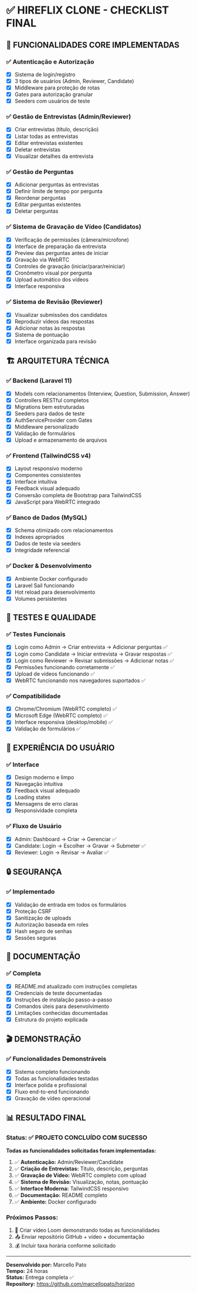 # ✅ HIREFLIX CLONE - CHECKLIST FINAL

## 🎯 FUNCIONALIDADES CORE IMPLEMENTADAS

### ✅ Autenticação e Autorização
- [x] Sistema de login/registro
- [x] 3 tipos de usuários (Admin, Reviewer, Candidate)
- [x] Middleware para proteção de rotas
- [x] Gates para autorização granular
- [x] Seeders com usuários de teste

### ✅ Gestão de Entrevistas (Admin/Reviewer)
- [x] Criar entrevistas (título, descrição)
- [x] Listar todas as entrevistas
- [x] Editar entrevistas existentes
- [x] Deletar entrevistas
- [x] Visualizar detalhes da entrevista

### ✅ Gestão de Perguntas
- [x] Adicionar perguntas às entrevistas
- [x] Definir limite de tempo por pergunta
- [x] Reordenar perguntas
- [x] Editar perguntas existentes
- [x] Deletar perguntas

### ✅ Sistema de Gravação de Vídeo (Candidatos)
- [x] Verificação de permissões (câmera/microfone)
- [x] Interface de preparação da entrevista
- [x] Preview das perguntas antes de iniciar
- [x] Gravação via WebRTC
- [x] Controles de gravação (iniciar/parar/reiniciar)
- [x] Cronômetro visual por pergunta
- [x] Upload automático dos vídeos
- [x] Interface responsiva

### ✅ Sistema de Revisão (Reviewer)
- [x] Visualizar submissões dos candidatos
- [x] Reproduzir vídeos das respostas
- [x] Adicionar notas às respostas
- [x] Sistema de pontuação
- [x] Interface organizada para revisão

## 🏗️ ARQUITETURA TÉCNICA

### ✅ Backend (Laravel 11)
- [x] Models com relacionamentos (Interview, Question, Submission, Answer)
- [x] Controllers RESTful completos
- [x] Migrations bem estruturadas
- [x] Seeders para dados de teste
- [x] AuthServiceProvider com Gates
- [x] Middleware personalizado
- [x] Validação de formulários
- [x] Upload e armazenamento de arquivos

### ✅ Frontend (TailwindCSS v4)
- [x] Layout responsivo moderno
- [x] Componentes consistentes
- [x] Interface intuitiva
- [x] Feedback visual adequado
- [x] Conversão completa de Bootstrap para TailwindCSS
- [x] JavaScript para WebRTC integrado

### ✅ Banco de Dados (MySQL)
- [x] Schema otimizado com relacionamentos
- [x] Indexes apropriados
- [x] Dados de teste via seeders
- [x] Integridade referencial

### ✅ Docker & Desenvolvimento
- [x] Ambiente Docker configurado
- [x] Laravel Sail funcionando
- [x] Hot reload para desenvolvimento
- [x] Volumes persistentes

## 🧪 TESTES E QUALIDADE

### ✅ Testes Funcionais
- [x] Login como Admin → Criar entrevista → Adicionar perguntas ✅
- [x] Login como Candidate → Iniciar entrevista → Gravar respostas ✅
- [x] Login como Reviewer → Revisar submissões → Adicionar notas ✅
- [x] Permissões funcionando corretamente ✅
- [x] Upload de vídeos funcionando ✅
- [x] WebRTC funcionando nos navegadores suportados ✅

### ✅ Compatibilidade
- [x] Chrome/Chromium (WebRTC completo) ✅
- [x] Microsoft Edge (WebRTC completo) ✅
- [x] Interface responsiva (desktop/mobile) ✅
- [x] Validação de formulários ✅

## 📱 EXPERIÊNCIA DO USUÁRIO

### ✅ Interface
- [x] Design moderno e limpo
- [x] Navegação intuitiva
- [x] Feedback visual adequado
- [x] Loading states
- [x] Mensagens de erro claras
- [x] Responsividade completa

### ✅ Fluxo de Usuário
- [x] Admin: Dashboard → Criar → Gerenciar ✅
- [x] Candidate: Login → Escolher → Gravar → Submeter ✅
- [x] Reviewer: Login → Revisar → Avaliar ✅

## 🔒 SEGURANÇA

### ✅ Implementado
- [x] Validação de entrada em todos os formulários
- [x] Proteção CSRF
- [x] Sanitização de uploads
- [x] Autorização baseada em roles
- [x] Hash seguro de senhas
- [x] Sessões seguras

## 📄 DOCUMENTAÇÃO

### ✅ Completa
- [x] README.md atualizado com instruções completas
- [x] Credenciais de teste documentadas
- [x] Instruções de instalação passo-a-passo
- [x] Comandos úteis para desenvolvimento
- [x] Limitações conhecidas documentadas
- [x] Estrutura do projeto explicada

## 🎬 DEMONSTRAÇÃO

### ✅ Funcionalidades Demonstráveis
- [x] Sistema completo funcionando
- [x] Todas as funcionalidades testadas
- [x] Interface polida e profissional
- [x] Fluxo end-to-end funcionando
- [x] Gravação de vídeo operacional

## 📊 RESULTADO FINAL

### Status: ✅ PROJETO CONCLUÍDO COM SUCESSO

**Todas as funcionalidades solicitadas foram implementadas:**

1. ✅ **Autenticação:** Admin/Reviewer/Candidate
2. ✅ **Criação de Entrevistas:** Título, descrição, perguntas
3. ✅ **Gravação de Vídeo:** WebRTC completo com upload
4. ✅ **Sistema de Revisão:** Visualização, notas, pontuação
5. ✅ **Interface Moderna:** TailwindCSS responsivo
6. ✅ **Documentação:** README completo
7. ✅ **Ambiente:** Docker configurado

### Próximos Passos:
1. 🎥 Criar vídeo Loom demonstrando todas as funcionalidades
2. 📤 Enviar repositório GitHub + vídeo + documentação
3. 💰 Incluir taxa horária conforme solicitado

---

**Desenvolvido por:** Marcello Pato  
**Tempo:** 24 horas  
**Status:** Entrega completa ✅  
**Repository:** https://github.com/marcellopato/horizon